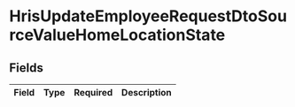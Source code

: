 # HrisUpdateEmployeeRequestDtoSourceValueHomeLocationState


## Fields

| Field       | Type        | Required    | Description |
| ----------- | ----------- | ----------- | ----------- |